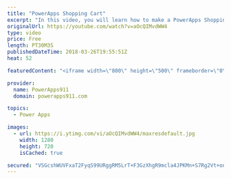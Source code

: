 ```yaml
---
title: "PowerApps Shopping Cart"
excerpt: "In this video, you will learn how to make a PowerApps Shopping Cart app. Not because you want to sell books but because it gives us the opportunity to explore some different behaviors and capabilities of PowerApps. Including:  * Collections * Forms * Text function for formatting currency * Collect function"
originalUrl: https://youtube.com/watch?v=aOcQIMvdWW4
type: video
price: Free
length: PT30M3S
publishedDateTime: 2018-03-26T19:55:51Z
heat: 52

featuredContent: "<iframe width=\"800\" height=\"500\" frameborder=\"0\" src=\"https://www.youtube.com/embed/aOcQIMvdWW4\" allow=\"accelerometer; autoplay; encrypted-media; gyroscope; picture-in-picture\" allowfullscreen></iframe>"

provider:
  name: PowerApps911
  domain: powerapps911.com

topics:
  - Power Apps

images:
  - url: https://i.ytimg.com/vi/aOcQIMvdWW4/maxresdefault.jpg
    width: 1280
    height: 720
    isCached: true

secured: "VSGcshWUVFxaT2FyqS99URggRM5LrT+F3GzXhgR9mcla4JPKMn+S7Rg2Vt+onz47QNiPIbdHt+YFKpMW8cChvI396t5XxAo5NBq0+QqAvxrruujtiwgnl0Z3XovUgTk18ssCKJ63pwQnX5rJJVYY/p/sfIV7Fa4op7aVfL86C7v1NtlgrKRRn1WrVjtW9oSAs+CPtwHbQ0W24VFeFPKS0P15M5rKS9JoSYo3x8ChDMtLffw6ec4Nk4SlWrgTO5CD/I3519r1gp5MtnhEMlnVEW7MX71ZJoNTUFYLQfO2XIionxSWM1ydfhNsRT5YuRTqmXwRgDJ/Et1KqZOluTMBdCyniEeNtMfHdUcNLUaSnCxYVtFw1wqQwY4MQcdBvcXcusfxQDB7GDUjbyqSXqXSeLMyUKKa2J+HRkSFWpUn3VE=;yWdyQyf9pfXKd9BAUtI3+w=="
---
```


